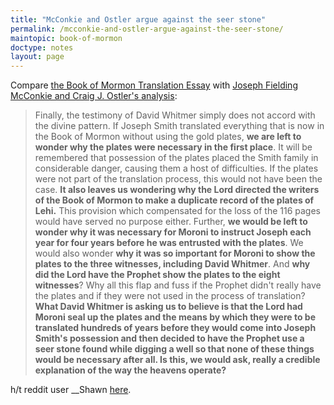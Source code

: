 ```yaml
---
title: "McConkie and Ostler argue against the seer stone"
permalink: /mcconkie-and-ostler-argue-against-the-seer-stone/
maintopic: book-of-mormon
doctype: notes
layout: page
---
```


Compare [the Book of Mormon Translation Essay](https://www.churchofjesuschrist.org/topics/book-of-mormon-translation?lang=eng) with
[Joseph Fielding McConkie and Craig J. Ostler's analysis](https://deseretbook.com/p/revelations-restoration-commentary-doctrine-covenants-other-modern-joseph-fielding-mcconkie-2703?variant_id=108775-ebook):

> Finally, the testimony of David Whitmer simply does not accord with the divine pattern. If Joseph Smith translated everything that is now in the Book of Mormon without using the gold plates, **we are left to wonder why the plates were necessary in the first place**. It will be remembered that possession of the plates placed the Smith family in considerable danger, causing them a host of difficulties. If the plates were not part of the translation process, this would not have been the case. **It also leaves us wondering why the Lord directed the writers of the Book of Mormon to make a duplicate record of the plates of Lehi.** This provision which compensated for the loss of the 116 pages would have served no purpose either. Further, **we would be left to wonder why it was necessary for Moroni to instruct Joseph each year for four years before he was entrusted with the plates**. We would also wonder **why it was so important for Moroni to show the plates to the three witnesses, including David Whitmer**. And **why did the Lord have the Prophet show the plates to the eight witnesses**? Why all this flap and fuss if the Prophet didn't really have the plates and if they were not used in the process of translation?  **What David Whitmer is asking us to believe is that the Lord had Moroni seal up the plates and the means by which they were to be translated hundreds of years before they would come into Joseph Smith's possession and then decided to have the Prophet use a seer stone found while digging a well so that none of these things would be necessary after all. Is this, we would ask, really a credible explanation of the way the heavens operate?**

h/t reddit user \_\_Shawn [here](https://www.reddit.com/r/exmormon/comments/7xzlri/if_joseph_smith_translated_everything_that_is_now/).

